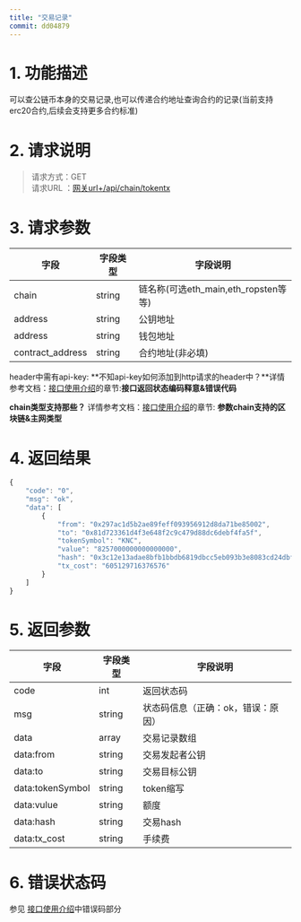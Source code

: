 ```yaml
---
title: "交易记录"
commit: dd04879
---
```


# **1. 功能描述**

可以查公链币本身的交易记录,也可以传递合约地址查询合约的记录(当前支持erc20合约,后续会支持更多合约标准)

# **2. 请求说明**

> 请求方式：GET <br>
请求URL ：[网关url+/api/chain/tokentx](#)

# **3. 请求参数**

字段       |字段类型       |字段说明
------------|-----------|-----------
chain  |string        |链名称(可选eth_main,eth_ropsten等等)
address  |string        |公钥地址
address  |string        |钱包地址
contract_address  |string        |合约地址(非必填)

header中需有api-key: **不知api-key如何添加到http请求的header中？**详情参考文档：[接口使用介绍](/docs/zh/started)的章节:**接口返回状态编码释意&错误代码** 

**chain类型支持那些？** 详情参考文档：[接口使用介绍](/docs/zh/started)的章节: **参数chain支持的区块链&主网类型** 

# **4. 返回结果**

```javascript
{
    "code": "0",
    "msg": "ok",
    "data": [
        {
            "from": "0x297ac1d5b2ae89feff093956912d8da71be85002",
            "to": "0x81d723361d4f3e648f2c9c479d88dc6debf4fa5f",
            "tokenSymbol": "KNC",
            "value": "8257000000000000000",
            "hash": "0x3c12e13adae8bfb1bbdb6819dbcc5eb093b3e8083cd24dbfdebbbcdba1d79968",
            "tx_cost": "605129716376576"
        }
    ]
}
```

# **5. 返回参数**

字段       |字段类型       |字段说明
------------|-----------|-----------
code       |int        |返回状态码
msg       |string        |状态码信息（正确：ok，错误：原因）
data        |array        |交易记录数组
data:from        |string        |交易发起者公钥
data:to        |string        |交易目标公钥
data:tokenSymbol       |string        |token缩写
data:vulue       |string        |额度
data:hash |string        |交易hash
data:tx_cost |string        |手续费

# **6. 错误状态码**

参见 [接口使用介绍](/started)中错误码部分





